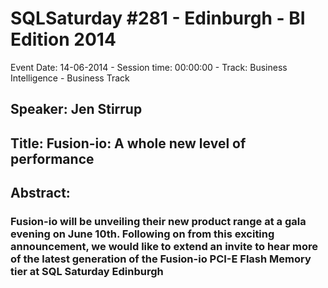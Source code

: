 # SQLSaturday #281 - Edinburgh - BI Edition 2014
Event Date: 14-06-2014 - Session time: 00:00:00 - Track: Business Intelligence - Business Track
## Speaker: Jen Stirrup
## Title: Fusion-io: A whole new level of performance
## Abstract:
### Fusion-io will be unveiling their new product range at a gala evening on June 10th. Following on from this exciting announcement, we would like to extend an invite to hear more of the latest generation of the Fusion-io PCI-E Flash Memory tier at SQL Saturday Edinburgh
